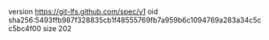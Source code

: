 version https://git-lfs.github.com/spec/v1
oid sha256:5493ffb987f328835cb1f48555769fb7a959b6c1094769a283a34c5cc5bc4f00
size 202
